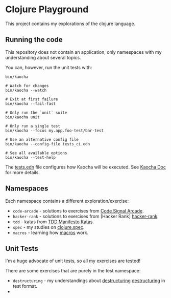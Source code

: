 # Clojure Playground

This project contains my explorations of the clojure language.

## Running the code

This repository does not contain an application, only
namespaces with my understanding about several topics.

You can, however, run the unit tests with:

```shell
bin/kaocha

# Watch for changes
bin/kaocha --watch

# Exit at first failure
bin/kaocha --fail-fast

# Only run the `unit` suite
bin/kaocha unit

# Only run a single test
bin/kaocha --focus my.app.foo-test/bar-test

# Use an alternative config file
bin/kaocha --config-file tests_ci.edn

# See all available options
bin/kaocha --test-help
```

The [tests.edn](./tests.edn) file configures how Kaocha will
be executed. See [Kaocha Doc][kaocha] for more details.

## Namespaces

Each namespace contains a different exploration/exercise:

* `code-arcade` - solutions to exercises from [Code Signal
  Arcade][code-arcade].
* `hacker-rank` - solutions to exercises from [Hacker Rank]
  [hacker-rank].
* `tdd` - katas from [TDD Manifesto Katas][tdd-katas].
* `spec` - my studies on [clojure.spec][clojure.spec].
* `macros` - learning how [macros][macros] work.

## Unit Tests

I'm a huge advocate of unit tests, so all my exercises are
tested!

There are some exercises that are purely in the test namespace:

* `destructuring` - my understandings about [destructuring]
  [destructuring] in test format.
*

[clojure.spec]: https://clojure.org/guides/spec

[code-arcade]: https://app.codesignal.com/arcade

[destructuring]: https://clojure.org/guides/destructuring

[hacker-rank]: https://www.hackerrank.com/

[kaocha]: https://github.com/lambdaisland/kaocha

[macros]: https://www.braveclojure.com/writing-macros/

[tdd-katas]: https://tddmanifesto.com/exercises/
